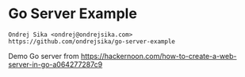 # Go Server Example

    Ondrej Sika <ondrej@ondrejsika.com>
    https://github.com/ondrejsika/go-server-example

Demo Go server from <https://hackernoon.com/how-to-create-a-web-server-in-go-a064277287c9>

